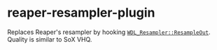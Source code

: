 # reaper-resampler-plugin

Replaces Reaper's resampler by hooking [`WDL_Resampler::ResampleOut`](https://github.com/justinfrankel/WDL/blob/master/WDL/resample.cpp). Quality is similar to SoX VHQ.
